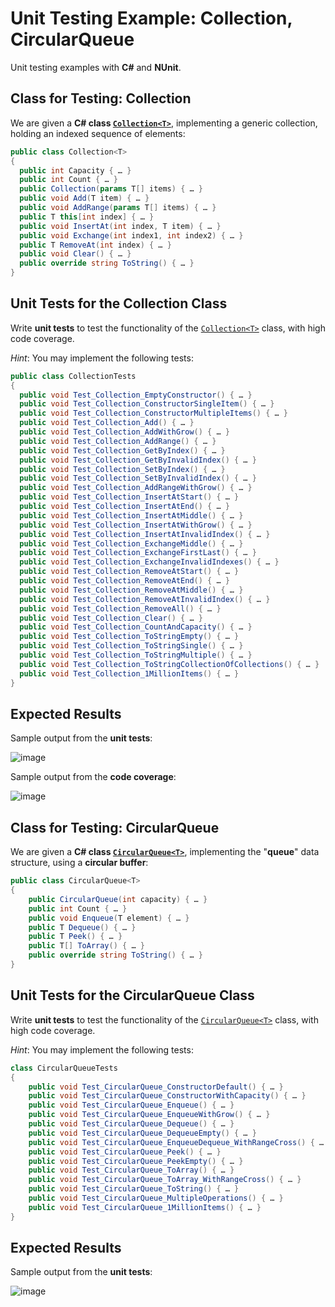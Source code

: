 # Unit Testing Example: Collection<T>, CircularQueue<T>

Unit testing examples with **C#** and **NUnit**.

## Class for Testing: Collection<T>

We are given a **C# class [`Collection<T>`](https://github.com/nakov/UnitTestingExample/blob/main/Collections/Collection.cs)**, implementing a generic collection, holding an indexed sequence of elements:

```cs
public class Collection<T>
{
  public int Capacity { … }
  public int Count { … }
  public Collection(params T[] items) { … }
  public void Add(T item) { … }
  public void AddRange(params T[] items) { … }
  public T this[int index] { … }
  public void InsertAt(int index, T item) { … }
  public void Exchange(int index1, int index2) { … }
  public T RemoveAt(int index) { … }
  public void Clear() { … }
  public override string ToString() { … }
}
```

## Unit Tests for the Collection<T> Class

Write **unit tests** to test the functionality of the [`Collection<T>`](https://github.com/nakov/UnitTestingExample/blob/main/Collections/Collection.cs) class, with high code coverage.

_Hint_: You may implement the following tests:

```cs
public class CollectionTests
{
  public void Test_Collection_EmptyConstructor() { … }
  public void Test_Collection_ConstructorSingleItem() { … }
  public void Test_Collection_ConstructorMultipleItems() { … }
  public void Test_Collection_Add() { … }
  public void Test_Collection_AddWithGrow() { … }
  public void Test_Collection_AddRange() { … }
  public void Test_Collection_GetByIndex() { … }
  public void Test_Collection_GetByInvalidIndex() { … }
  public void Test_Collection_SetByIndex() { … }
  public void Test_Collection_SetByInvalidIndex() { … }
  public void Test_Collection_AddRangeWithGrow() { … }
  public void Test_Collection_InsertAtStart() { … }
  public void Test_Collection_InsertAtEnd() { … }
  public void Test_Collection_InsertAtMiddle() { … }
  public void Test_Collection_InsertAtWithGrow() { … }
  public void Test_Collection_InsertAtInvalidIndex() { … }
  public void Test_Collection_ExchangeMiddle() { … }
  public void Test_Collection_ExchangeFirstLast() { … }
  public void Test_Collection_ExchangeInvalidIndexes() { … }
  public void Test_Collection_RemoveAtStart() { … }
  public void Test_Collection_RemoveAtEnd() { … }
  public void Test_Collection_RemoveAtMiddle() { … }
  public void Test_Collection_RemoveAtInvalidIndex() { … }
  public void Test_Collection_RemoveAll() { … }
  public void Test_Collection_Clear() { … }
  public void Test_Collection_CountAndCapacity() { … }
  public void Test_Collection_ToStringEmpty() { … }
  public void Test_Collection_ToStringSingle() { … }
  public void Test_Collection_ToStringMultiple() { … }
  public void Test_Collection_ToStringCollectionOfCollections() { … }
  public void Test_Collection_1MillionItems() { … }
}
```

## Expected Results

Sample output from the **unit tests**:

![image](https://user-images.githubusercontent.com/1689586/114179602-e0500380-9947-11eb-8cb2-737823fe5f62.png)

Sample output from the **code coverage**:

![image](https://user-images.githubusercontent.com/1689586/114179830-2a38e980-9948-11eb-8e4d-a21069de0088.png)


## Class for Testing: CircularQueue<T>

We are given a **C# class [`CircularQueue<T>`](https://github.com/nakov/UnitTestingExample/blob/main/Collections/CircularQueue.cs)**, implementing the "**queue**" data structure, using a **circular buffer**:

```cs
public class CircularQueue<T>
{
    public CircularQueue(int capacity) { … }
    public int Count { … }
    public void Enqueue(T element) { … }
    public T Dequeue() { … }
    public T Peek() { … }
    public T[] ToArray() { … }
    public override string ToString() { … }
}
```

## Unit Tests for the CircularQueue<T> Class

Write **unit tests** to test the functionality of the [`CircularQueue<T>`](https://github.com/nakov/UnitTestingExample/blob/main/Collections/CircularQueue.cs) class, with high code coverage.

_Hint_: You may implement the following tests:

```cs
class CircularQueueTests
{
    public void Test_CircularQueue_ConstructorDefault() { … }
    public void Test_CircularQueue_ConstructorWithCapacity() { … }
    public void Test_CircularQueue_Enqueue() { … }
    public void Test_CircularQueue_EnqueueWithGrow() { … }
    public void Test_CircularQueue_Dequeue() { … }
    public void Test_CircularQueue_DequeueEmpty() { … }
    public void Test_CircularQueue_EnqueueDequeue_WithRangeCross() { … }
    public void Test_CircularQueue_Peek() { … }
    public void Test_CircularQueue_PeekEmpty() { … }
    public void Test_CircularQueue_ToArray() { … }
    public void Test_CircularQueue_ToArray_WithRangeCross() { … }
    public void Test_CircularQueue_ToString() { … }
    public void Test_CircularQueue_MultipleOperations() { … }
    public void Test_CircularQueue_1MillionItems() { … }
}
```

## Expected Results

Sample output from the **unit tests**:

![image](https://user-images.githubusercontent.com/1689586/115532136-30ab5780-a29e-11eb-88ab-338cdcfd9a22.png)

